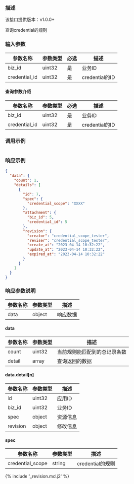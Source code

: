 ### 描述

该接口提供版本：v1.0.0+

查询credential的规则

### 输入参数

| 参数名称     | 参数类型     | 必选   | 描述             |
| ------------ | ------------ | ------ | ---------------- |
| biz_id         | uint32       | 是     | 业务ID     |
| credential_id         | uint32       | 是     | credential的ID     |

#### 查询参数介绍

| 参数名称     | 参数类型     | 必选   | 描述                                  |
| ------------ | ------------ | ------ |-------------------------------------|
| biz_id    | uint32       | 是     | 业务ID                                |
| credential_id | uint32 | 是 | credential的ID              |


### 调用示例

```json
```

### 响应示例

```json
{
  "data": {
    "count": 1,
    "details": [
      {
        "id": 7,
        "spec": {
          "credential_scope": "XXXX"
        },
        "attachment": {
          "biz_id": 5,
          "credential_id": 5
        },
        "revision": {
          "creator": "credential_scope_tester",
          "reviser": "credential_scope_tester",
          "create_at": "2023-04-14 10:32:22",
          "update_at": "2023-04-14 10:32:22",
          "expired_at": "2023-04-14 10:32:22"
        }
      }
    ]
  }
}
```

### 响应参数说明

| 参数名称     | 参数类型   | 描述                           |
| ------------ | ---------- | ------------------------------ |
|       data       |      object      |            响应数据                  |

#### data

| 参数名称     | 参数类型   | 描述                           |
| ------------ | ---------- | ------------------------------ |
|      count        |      uint32      |            当前规则能匹配到的总记录条数                  |
|      detail        |      array      |             查询返回的数据                  |

#### data.detail[n]

| 参数名称     | 参数类型   | 描述                           |
| ------------ | ---------- | ------------------------------ |
|      id        |      uint32      |            应用ID                    |
|      biz_id        |      uint32      |            业务ID                    |
|      spec        |      object      |            资源信息       |
|      revision        |      object      |          修改信息        |

#### spec

| 参数名称     | 参数类型   | 描述                                 |
| ------------ | ---------- |------------------------------------|
| credential_scope | string  | credential的规则       |

{% include '_revision.md.j2' %}
